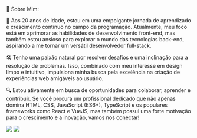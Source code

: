 🚀 Sobre Mim:

🌟 Aos 20 anos de idade, estou em uma empolgante jornada de aprendizado e crescimento contínuo no campo da programação. Atualmente, meu foco está em aprimorar as habilidades de desenvolvimento front-end, mas também estou ansioso para explorar o mundo das tecnologias back-end, aspirando a me tornar um versátil desenvolvedor full-stack.

🛠️ Tenho uma paixão natural por resolver desafios e uma inclinação para a resolução de problemas. Isso, combinado com meu interesse em design limpo e intuitivo, impulsiona minha busca pela excelência na criação de experiências web amigáveis ao usuário.

🔍 Estou ativamente em busca de oportunidades para colaborar, aprender e contribuir. Se você procura um profissional dedicado que não apenas domina HTML, CSS, JavaScript (ES6+), TypeScript e os populares frameworks como React e VueJS, mas também possui uma forte motivação para o crescimento e a inovação, vamos nos conectar!

<img src="https://github-readme-stats.vercel.app/api?username=MozartSoares&show_icons=true&theme=dracula&include_all_commits=true&count_private=true"/>
<img src="https://github-readme-stats.vercel.app/api/top-langs/?username=MozartSoares&layout=compact&langs_count=7&theme=dracula"/> 
